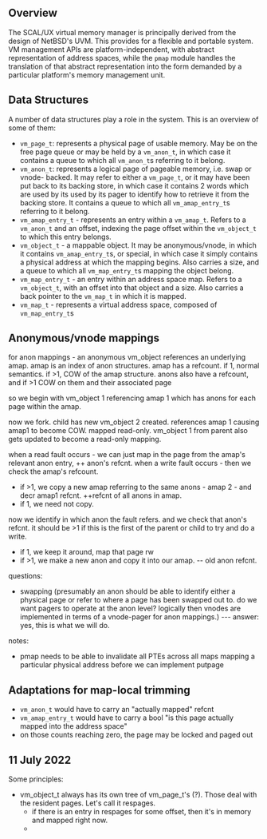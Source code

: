 
Overview
--------

The SCAL/UX virtual memory manager is principally derived from the design of
NetBSD's UVM. This provides for a flexible and portable system. VM management
APIs are platform-independent, with abstract representation of address spaces,
while the `pmap` module handles the translation of that abstract representation
into the form demanded by a particular platform's memory management unit.

## Data Structures

A number of data structures play a role in the system. This is an overview of
some of them:

- `vm_page_t`: represents a physical page of usable memory. May be on the free
  page queue or may be held by a `vm_anon_t`, in which case it contains a queue
  to which all `vm_anon_t`s referring to it belong.
- `vm_anon_t`: represents a logical page of pageable memory, i.e. swap or vnode-
  backed. It may refer to either a `vm_page_t`, or it may have been put back to
  its backing store, in which case it contains 2 words which are used by its
  used by its pager to identify how to retrieve it from the backing store. It
  contains a queue to which all `vm_amap_entry_t`s referring to it belong.
- `vm_amap_entry_t` - represents an entry within a `vm_amap_t`. Refers to a
  `vm_anon_t` and an offset, indexing the page offset within the `vm_object_t`
  to which this entry belongs.
- `vm_object_t` - a mappable object. It may be anonymous/vnode, in which it
  contains `vm_amap_entry_t`s, or special, in which case it simply contains a
  physical address at which the mapping begins. Also carries a size, and a queue
  to which all `vm_map_entry_t`s mapping the object belong.
- `vm_map_entry_t` - an entry within an address space map. Refers to a
  `vm_object_t`, with an offset into that object and a size. Also carries a
  back pointer to the `vm_map_t` in which it is mapped.
- `vm_map_t` - represents a virtual address space, composed of `vm_map_entry_t`s


Anonymous/vnode mappings
------------------------

for anon mappings - an anonymous vm_object references an underlying amap.
amap is an index of anon structures. amap has a refcount. if 1, normal semantics.
if >1, COW of the amap structure. anons also have a refcount, and if >1 COW on
them and their associated page

so we begin with vm_object 1 referencing amap 1 which has anons for each page
within the amap.

now we fork. child has new vm_object 2 created. references amap 1 causing amap1 to become COW.
mapped read-only.
vm_object 1 from parent also gets updated to become a read-only mapping.

when a read fault occurs - we can just map in the page from the amap's relevant anon entry, ++ anon's refcnt.
when a write fault occurs - then we check the amap's refcount. 
- if >1, we copy a new amap referring to the same anons - amap 2 - and decr amap1
refcnt. ++refcnt of all anons in amap.
- if 1, we need not copy.

now we identify in which anon the fault refers. and we check that anon's refcnt. it should be >1 if this is the first of the parent or child to try and do a write.
- if 1, we keep it around, map that page rw
- if >1, we make a new anon and copy it into our amap. -- old anon refcnt.

questions:
- swapping (presumably an anon should be able to identify either a physical page
 or refer to where a page has been swapped out to. do we want pagers to operate
 at the anon level? logically then vnodes are implemented in terms of a vnode-pager
 for anon mappings.) --- answer: yes, this is what we will do.

notes:
 - pmap needs to be able to invalidate all PTEs across all maps mapping a
   particular physical address before we can implement putpage


Adaptations for map-local trimming
----------------------------------

- `vm_anon_t` would have to carry an "actually mapped" refcnt
- `vm_amap_entry_t` would have to carry a bool "is this page actually mapped into
  the address space"
- on those counts reaching zero, the page may be locked and paged out


11 July 2022
------------

Some principles:

 - vm_object_t always has its own tree of vm_page_t's (?). Those deal with the
   resident pages. Let's call it respages.
    - if there is an entry in respages for some offset, then it's in memory and
    mapped right now.
    - 
